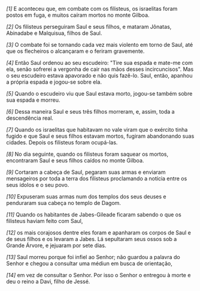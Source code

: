 *[1]* E aconteceu que, em combate com os filisteus, os israelitas foram postos em fuga, e muitos caíram mortos no monte Gilboa.

*[2]* Os filisteus perseguiram Saul e seus filhos, e mataram Jônatas, Abinadabe e Malquisua, filhos de Saul.

*[3]* O combate foi se tornando cada vez mais violento em torno de Saul, até que os flecheiros o alcançaram e o feriram gravemente.

*[4]* Então Saul ordenou ao seu escudeiro: "Tire sua espada e mate-me com ela, senão sofrerei a vergonha de cair nas mãos desses incircuncisos". Mas o seu escudeiro estava apavorado e não quis fazê-lo. Saul, então, apanhou a própria espada e jogou-se sobre ela.

*[5]* Quando o escudeiro viu que Saul estava morto, jogou-se também sobre sua espada e morreu.

*[6]* Dessa maneira Saul e seus três filhos morreram, e, assim, toda a descendência real.

*[7]* Quando os israelitas que habitavam no vale viram que o exército tinha fugido e que Saul e seus filhos estavam mortos, fugiram abandonando suas cidades. Depois os filisteus foram ocupá-las.

*[8]* No dia seguinte, quando os filisteus foram saquear os mortos, encontraram Saul e seus filhos caídos no monte Gilboa.

*[9]* Cortaram a cabeça de Saul, pegaram suas armas e enviaram mensageiros por toda a terra dos filisteus proclamando a notícia entre os seus ídolos e o seu povo.

*[10]* Expuseram suas armas num dos templos dos seus deuses e penduraram sua cabeça no templo de Dagom.

*[11]* Quando os habitantes de Jabes-Gileade ficaram sabendo o que os filisteus haviam feito com Saul,

*[12]* os mais corajosos dentre eles foram e apanharam os corpos de Saul e de seus filhos e os levaram a Jabes. Lá sepultaram seus ossos sob a Grande Árvore, e jejuaram por sete dias.

*[13]* Saul morreu porque foi infiel ao Senhor; não guardou a palavra do Senhor e chegou a consultar uma médiun em busca de orientação,

*[14]* em vez de consultar o Senhor. Por isso o Senhor o entregou à morte e deu o reino a Davi, filho de Jessé.


